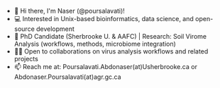 - 👋 Hi there, I'm Naser (@poursalavati)!
- 💻 Interested in Unix-based bioinformatics, data science, and open-source development
- 🌱 PhD Candidate (Sherbrooke U. & AAFC) | Research: Soil Virome Analysis (workflows, methods, microbiome integration)
- 🤝🏼 Open to collaborations on virus analysis workflows and related projects
- 📫 Reach me at: Poursalavati.Abdonaser(at)Usherbrooke.ca or Abdonaser.Poursalavati(at)agr.gc.ca

<!---
poursalavati/poursalavati is a ✨ special ✨ repository because its `README.md` (this file) appears on your GitHub profile.
You can click the Preview link to take a look at your changes.
--->
